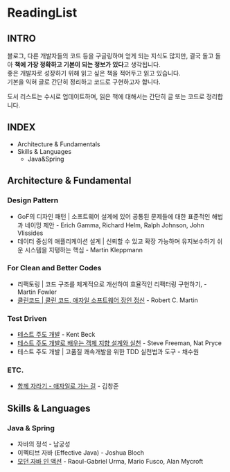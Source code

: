 # ReadingList


## INTRO
블로그, 다른 개발자들의 코드 등을 구글링하며 얻게 되는 지식도 많지만, 결국 돌고 돌아 **책에 가장 정확하고 기본이 되는 정보가 있다**고 생각됩니다.  
좋은 개발자로 성장하기 위해 읽고 싶은 책을 적어두고 읽고 있습니다.  
기본을 익혀 글로 간단히 정리하고 코드로 구현하고자 합니다.  

도서 리스트는 수시로 업데이트하며, 읽은 책에 대해서는 간단히 글 또는 코드로 정리합니다.


## INDEX
- Architecture & Fundamentals
- Skills & Languages
  - Java&Spring


## Architecture & Fundamental

### Design Pattern
- GoF의 디자인 패턴 | 소프트웨어 설계에 있어 공통된 문제들에 대한 표준적인 해법과 네이밍 제안 - Erich Gamma, Richard Helm, Ralph Johnson, John Vlissides
- 데이터 중심의 애플리케이션 설계 | 신뢰할 수 있고 확장 가능하며 유지보수하기 쉬운 시스템을 지탱하는 핵심 - Martin Kleppmann

### For Clean and Better Codes
- 리팩토링 | 코드 구조를 체계적으로 개선하여 효율적인 리팩터링 구현하기, - Martin Fowler
- [클린코드 | 클린 코드, 애자일 소프트웨어 장인 정신](http://www.kyobobook.co.kr/product/detailViewKor.laf?ejkGb=KOR&mallGb=KOR&barcode=9788966260959&orderClick=LAG&Kc=) - Robert C. Martin

### Test Driven
- [테스트 주도 개발](http://www.kyobobook.co.kr/product/detailViewKor.laf?ejkGb=KOR&mallGb=KOR&barcode=9788966261024&orderClick=LAG&Kc=) - Kent Beck
- [테스트 주도 개발로 배우는 객체 지향 설계와 실천](http://www.kyobobook.co.kr/product/detailViewKor.laf?ejkGb=KOR&mallGb=KOR&barcode=9788966260836&orderClick=LAG&Kc=) - Steve Freeman, Nat Pryce
- 테스트 주도 개발 | 고품질 쾌속개발을 위한 TDD 실천법과 도구 - 채수원

### ETC.
- [함께 자라기 - 애자일로 가는 길](http://www.kyobobook.co.kr/product/detailViewKor.laf?ejkGb=KOR&mallGb=KOR&barcode=9788966262335&orderClick=LAG&Kc=) - 김창준


## Skills & Languages

### Java & Spring
- 자바의 정석 - 남궁성
- 이펙티브 자바 (Effective Java) - Joshua Bloch
- [모던 자바 인 액션](http://www.kyobobook.co.kr/product/detailViewKor.laf?ejkGb=KOR&mallGb=KOR&barcode=9791162242025&orderClick=LEa&Kc=) - Raoul-Gabriel Urma, Mario Fusco, Alan Mycroft

